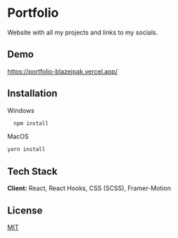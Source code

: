 # Portfolio

Website with all my projects and links to my socials.



## Demo

https://portfolio-blazejpak.vercel.app/


## Installation

Windows
```bash
  npm install
```

  MacOS
  ```bash
  yarn install
```
    
## Tech Stack

**Client:** React, React Hooks, CSS (SCSS), Framer-Motion




## License

[MIT](https://choosealicense.com/licenses/mit/)

